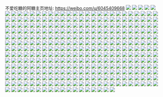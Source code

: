 不爱吃糖的阿糖主页地址: https://weibo.com/u/6045409668 
![](https://wx4.sinaimg.cn/mw2000/006B7Vdygy1h90yjtit6kj30u015246q.jpg) 
![](https://wx4.sinaimg.cn/mw2000/006B7Vdygy1h90yjvkai9j30u0140qa0.jpg) 
![](https://wx4.sinaimg.cn/mw2000/006B7Vdygy1h90yjty6rcj30u0140thy.jpg) 
![](https://wx4.sinaimg.cn/mw2000/006B7Vdygy1h90yjull2jj30u0140tew.jpg) 
![](https://wx4.sinaimg.cn/mw2000/006B7Vdygy1h90yjv8kvzj30u0140tht.jpg) 
![](https://wx4.sinaimg.cn/mw2000/006B7Vdygy1h90yjuw2hyj30u0140q99.jpg) 
![](https://wx4.sinaimg.cn/mw2000/006B7Vdygy1h90yjt7crej30u01540yr.jpg) 
![](https://wx4.sinaimg.cn/mw2000/006B7Vdygy1h90yjubj07j30u00u0wkh.jpg) 
![](https://wx4.sinaimg.cn/mw2000/006B7Vdygy1h8wb810razj31sc2dshdt.jpg) 
![](https://wx4.sinaimg.cn/mw2000/006B7Vdygy1h8wb805jc1j32dc35se82.jpg) 
![](https://wx4.sinaimg.cn/mw2000/006B7Vdygy1h8wb7xgviij31sc2ds4qq.jpg) 
![](https://wx4.sinaimg.cn/mw2000/006B7Vdygy1h8wb83exd6j32c03404qs.jpg) 
![](https://wx4.sinaimg.cn/mw2000/006B7Vdygy1h8wbay4yw9j31zu2ns4qp.jpg) 
![](https://wx4.sinaimg.cn/mw2000/006B7Vdygy1h8lt2jkaavj320q2p0kjm.jpg) 
![](https://wx4.sinaimg.cn/mw2000/006B7Vdygy1h8lt2r2umdj32dr36cnpe.jpg) 
![](https://wx4.sinaimg.cn/mw2000/006B7Vdygy1h8lt2w3nlbj32dc35sqv5.jpg) 
![](https://wx4.sinaimg.cn/mw2000/006B7Vdygy1h8lt2zv3x5j328y337qv5.jpg) 
![](https://wx4.sinaimg.cn/mw2000/006B7Vdygy1h8lt2x3ub8j320t2p3hdt.jpg) 
![](https://wx4.sinaimg.cn/mw2000/006B7Vdygy1h8lt2yludbj327i2y0b2a.jpg) 
![](https://wx4.sinaimg.cn/mw2000/006B7Vdygy1h8lt2u9t21j31sc2dsnpd.jpg) 
![](https://wx4.sinaimg.cn/mw2000/006B7Vdygy1h8lt31zbgqj32c033z4qr.jpg) 
![](https://wx4.sinaimg.cn/mw2000/006B7Vdygy1h8dqfbfohrj32c0340qv7.jpg) 
![](https://wx4.sinaimg.cn/mw2000/006B7Vdygy1h8dqf707u0j32af31xu0y.jpg) 
![](https://wx4.sinaimg.cn/mw2000/006B7Vdygy1h8dqf8oa5pj31zy2nyb2a.jpg) 
![](https://wx4.sinaimg.cn/mw2000/006B7Vdygy1h8dqeze3s7j321s32ohdu.jpg) 
![](https://wx4.sinaimg.cn/mw2000/006B7Vdygy1h8dqesovzoj31sc2ds7wi.jpg) 
![](https://wx4.sinaimg.cn/mw2000/006B7Vdygy1h8dqf2da9rj323u35s7wi.jpg) 
![](https://wx4.sinaimg.cn/mw2000/006B7Vdygy1h8dqf3h1rej32102pce81.jpg) 
![](https://wx4.sinaimg.cn/mw2000/006B7Vdygy1h8dqf56s72j32c0340qv6.jpg) 
![](https://wx4.sinaimg.cn/mw2000/006B7Vdygy1h86nwjcawdj31sc2dshdu.jpg) 
![](https://wx4.sinaimg.cn/mw2000/006B7Vdygy1h86nwguxssj31sc2dsqv6.jpg) 
![](https://wx4.sinaimg.cn/mw2000/006B7Vdygy1h86ntgfvqoj32c0340npe.jpg) 
![](https://wx4.sinaimg.cn/mw2000/006B7Vdygy1h80gwjjkidj31sc2dsqv5.jpg) 
![](https://wx4.sinaimg.cn/mw2000/006B7Vdygy1h80gwrt1nej30u0140tcz.jpg) 
![](https://wx4.sinaimg.cn/mw2000/006B7Vdygy1h80gwlqy6aj31sc2dsnpd.jpg) 
![](https://wx4.sinaimg.cn/mw2000/006B7Vdygy1h80gwq2jwbj32c0340hdv.jpg) 
![](https://wx4.sinaimg.cn/mw2000/006B7Vdygy1h80gwky0gzj32c0340x6q.jpg) 
![](https://wx4.sinaimg.cn/mw2000/006B7Vdygy1h7yid7eexzj31sc2dsqv5.jpg) 
![](https://wx4.sinaimg.cn/mw2000/006B7Vdygy1h7yid15y5kj31sc2dsx6p.jpg) 
![](https://wx4.sinaimg.cn/mw2000/006B7Vdygy1h7yid6b2q4j32dc35sx6r.jpg) 
![](https://wx4.sinaimg.cn/mw2000/006B7Vdygy1h7yid8cratj31sc2dsqv5.jpg) 
![](https://wx4.sinaimg.cn/mw2000/006B7Vdygy1h4a7t1ty1mj323u35snpg.jpg) 
![](https://wx4.sinaimg.cn/mw2000/006B7Vdygy1h4a7sswt35j323u35ru10.jpg) 
![](https://wx4.sinaimg.cn/mw2000/006B7Vdygy1h4a7sec8ybj31py2kzkjn.jpg) 
![](https://wx4.sinaimg.cn/mw2000/006B7Vdygy1h4a7ta6ov8j323u35s7wk.jpg) 
![](https://wx4.sinaimg.cn/mw2000/006B7Vdygy1h4a7ther4uj32dc35sqv7.jpg) 
![](https://wx4.sinaimg.cn/mw2000/006B7Vdygy1h4a7s1x5tbj321v32ub2e.jpg) 
![](https://wx4.sinaimg.cn/mw2000/006B7Vdygy1h4a7rrpvswj323u35s1l1.jpg) 
![](https://wx4.sinaimg.cn/mw2000/006B7Vdygy1h4a7s9ses2j325t2vs7wj.jpg) 
![](https://wx4.sinaimg.cn/mw2000/006B7Vdygy1h4a7sj25k3j323u35se83.jpg) 
![](https://wx4.sinaimg.cn/mw2000/006B7Vdygy1h2etzvurkxj32c03401ky.jpg) 
![](https://wx4.sinaimg.cn/mw2000/006B7Vdygy1h0g4clc9svj31ga1xqhat.jpg) 
![](https://wx4.sinaimg.cn/mw2000/006B7Vdygy1h0g4cm732qj310d1ciqgd.jpg) 
![](https://wx4.sinaimg.cn/mw2000/006B7Vdygy1h0g4c9meo1j31bo1rke0c.jpg) 
![](https://wx4.sinaimg.cn/mw2000/006B7Vdygy1h0g4cg4qxpj32c0340e82.jpg) 
![](https://wx4.sinaimg.cn/mw2000/006B7Vdygy1h0g4cel0akj31s035sb2b.jpg) 
![](https://wx4.sinaimg.cn/mw2000/006B7Vdygy1h0g4ckm205j326y2xab2b.jpg) 
![](https://wx4.sinaimg.cn/mw2000/006B7Vdygy1h0g4cnqe6tj32c0340hdu.jpg) 
![](https://wx4.sinaimg.cn/mw2000/006B7Vdygy1h0g4ctmdcyj32dc35s7wj.jpg) 
![](https://wx4.sinaimg.cn/mw2000/006B7Vdygy1h0e3snik1uj32c0340qv6.jpg) 
![](https://wx4.sinaimg.cn/mw2000/006B7Vdygy1h0e3u0iehxj32c0340hdu.jpg) 
![](https://wx4.sinaimg.cn/mw2000/006B7Vdygy1h0e3tod3rpj33402c0qv7.jpg) 
![](https://wx4.sinaimg.cn/mw2000/006B7Vdygy1h0e3uf8ok4j32c0340x6p.jpg) 
![](https://wx4.sinaimg.cn/mw2000/006B7Vdygy1h0e3u9ghynj32c0340b2a.jpg) 
![](https://wx4.sinaimg.cn/mw2000/006B7Vdygy1h0e3t5s20vj32c0340e83.jpg) 
![](https://wx4.sinaimg.cn/mw2000/006B7Vdygy1h0e3v6g49ej32c0340b2a.jpg) 
![](https://wx4.sinaimg.cn/mw2000/006B7Vdygy1gxdaath4ygj31sc2dsu0x.jpg) 
![](https://wx4.sinaimg.cn/mw2000/006B7Vdygy1gxdaaksjqaj32c0340e83.jpg) 
![](https://wx4.sinaimg.cn/mw2000/006B7Vdygy1gxdac88cn6j33402c0hdv.jpg) 
![](https://wx4.sinaimg.cn/mw2000/006B7Vdygy1gxdaar35s1j32bz2bzx6p.jpg) 
![](https://wx4.sinaimg.cn/mw2000/006B7Vdygy1gxdaaz055vj32c03404qr.jpg) 
![](https://wx4.sinaimg.cn/mw2000/006B7Vdygy1gxdaafl3sij322o22o1ky.jpg) 
![](https://wx4.sinaimg.cn/mw2000/006B7Vdygy1gxdab5vez1j32c0340npf.jpg) 
![](https://wx4.sinaimg.cn/mw2000/006B7Vdygy1gxdabifrh3j32c0340qv7.jpg) 
![](https://wx4.sinaimg.cn/mw2000/006B7Vdygy1gxdabcdem6j32cx340x6r.jpg) 
![](https://wx4.sinaimg.cn/mw2000/006B7Vdygy1gvyevjdjnkj329a30e1kz.jpg) 
![](https://wx4.sinaimg.cn/mw2000/006B7Vdygy1gvyev880f9j31jt22e1ky.jpg) 
![](https://wx4.sinaimg.cn/mw2000/006B7Vdygy1gvyevofv8xj32c0340x6r.jpg) 
![](https://wx4.sinaimg.cn/mw2000/006B7Vdygy1gvyevx0ztgj31ps2ae1ky.jpg) 
![](https://wx4.sinaimg.cn/mw2000/006B7Vdygy1gvyevuirc5j32c0340u0y.jpg) 
![](https://wx4.sinaimg.cn/mw2000/006B7Vdygy1gvyevsi5t5j31lz25be82.jpg) 
![](https://wx4.sinaimg.cn/mw2000/006B7Vdygy1gvyev4ycahj32c0340b2a.jpg) 
![](https://wx4.sinaimg.cn/mw2000/006B7Vdygy1gvyevf6qddj31cw21dnpd.jpg) 
![](https://wx4.sinaimg.cn/mw2000/006B7Vdygy1gvyexxq779j32c03407wi.jpg) 
![](https://wx4.sinaimg.cn/mw2000/006B7Vdygy1gvo4a2dml8j621r2qdnpe02.jpg) 
![](https://wx4.sinaimg.cn/mw2000/006B7Vdygy1gvo4abr5s9j623h2wwhdu02.jpg) 
![](https://wx4.sinaimg.cn/mw2000/006B7Vdygy1gvo4ar9dugj61q82az7wj02.jpg) 
![](https://wx4.sinaimg.cn/mw2000/006B7Vdygy1gvo4a7a4u4j62c0340qv602.jpg) 
![](https://wx4.sinaimg.cn/mw2000/006B7Vdygy1gvo49y9b5xj635s35s1l102.jpg) 
![](https://wx4.sinaimg.cn/mw2000/006B7Vdygy1gvo4avomnoj62c0340hdu02.jpg) 
![](https://wx4.sinaimg.cn/mw2000/006B7Vdygy1gvo4aj6xz0j62ds1scu0y02.jpg) 
![](https://wx4.sinaimg.cn/mw2000/006B7Vdygy1gvo4af71edj61sc2dsx6q02.jpg) 
![](https://wx4.sinaimg.cn/mw2000/006B7Vdygy1gvo4amwburj62ds1scu0y02.jpg) 
![](https://wx4.sinaimg.cn/mw2000/006B7Vdygy1gv955s2kirj61fr1wz7wh02.jpg) 
![](https://wx4.sinaimg.cn/mw2000/006B7Vdygy1gv9557wn5oj61hc1z4hdt02.jpg) 
![](https://wx4.sinaimg.cn/mw2000/006B7Vdygy1gv955pmpsdj621r2tbb2a02.jpg) 
![](https://wx4.sinaimg.cn/mw2000/006B7Vdygy1gv955hfqcgj62c03404qt02.jpg) 
![](https://wx4.sinaimg.cn/mw2000/006B7Vdygy1gv9559b2pvj61401hcawp02.jpg) 
![](https://wx4.sinaimg.cn/mw2000/006B7Vdygy1gv95565xu6j62dc35sqv502.jpg) 
![](https://wx4.sinaimg.cn/mw2000/006B7Vdygy1gv955lsal7j61nv2a67wi02.jpg) 
![](https://wx4.sinaimg.cn/mw2000/006B7Vdygy1gv9562ikh6j61sc2dshdu02.jpg) 
![](https://wx4.sinaimg.cn/mw2000/006B7Vdygy1gv955yot3mj62c0340b2c02.jpg) 
![](https://wx4.sinaimg.cn/mw2000/006B7Vdygy1gv7oc2v5xyj627z2yn4qr02.jpg) 
![](https://wx4.sinaimg.cn/mw2000/006B7Vdygy1gv7oa7msh7j620w2p7b2b02.jpg) 
![](https://wx4.sinaimg.cn/mw2000/006B7Vdygy1gv7ocjz58oj622g2ra4qr02.jpg) 
![](https://wx4.sinaimg.cn/mw2000/006B7Vdygy1gv7o9mjk3dj62332s5b2b02.jpg) 
![](https://wx4.sinaimg.cn/mw2000/006B7Vdygy1gv7oar445oj629i33xe8302.jpg) 
![](https://wx4.sinaimg.cn/mw2000/006B7Vdygy1gv7ocy6l08j62322s3u0y02.jpg) 
![](https://wx4.sinaimg.cn/mw2000/006B7Vdygy1gv7odn433aj62c0340npf02.jpg) 
![](https://wx4.sinaimg.cn/mw2000/006B7Vdygy1gv7oe3ljrjj62c033y4qr02.jpg) 
![](https://wx4.sinaimg.cn/mw2000/006B7Vdygy1gv7odswlo7j63402c01kz02.jpg) 
![](https://wx4.sinaimg.cn/mw2000/006B7Vdygy1gv4pdja2r9j61q42atqv502.jpg) 
![](https://wx4.sinaimg.cn/mw2000/006B7Vdygy1gv4pdxn92tj623v2t64qr02.jpg) 
![](https://wx4.sinaimg.cn/mw2000/006B7Vdygy1gv4pddh3p7j61u62g8e8202.jpg) 
![](https://wx4.sinaimg.cn/mw2000/006B7Vdygy1gv4pdssskoj62c0340qv702.jpg) 
![](https://wx4.sinaimg.cn/mw2000/006B7Vdygy1gv4pdqs7l7j62c03407wj02.jpg) 
![](https://wx4.sinaimg.cn/mw2000/006B7Vdygy1gv4pdotwrrj60tn13i13602.jpg) 
![](https://wx4.sinaimg.cn/mw2000/006B7Vdygy1gv4pdgjoryj61rm2cu4qq02.jpg) 
![](https://wx4.sinaimg.cn/mw2000/006B7Vdygy1gv4pe0rdv3j61wg2jab2a02.jpg) 
![](https://wx4.sinaimg.cn/mw2000/006B7Vdygy1gv4pdo80clj61um2gtnpe02.jpg) 
![](https://wx4.sinaimg.cn/mw2000/006B7Vdygy1guu9dk8k2xj62342s6npe02.jpg) 
![](https://wx4.sinaimg.cn/mw2000/006B7Vdygy1guu9dptsh0j62c0340qv702.jpg) 
![](https://wx4.sinaimg.cn/mw2000/006B7Vdygy1guu9drt6dxj61ie20k4qp02.jpg) 
![](https://wx4.sinaimg.cn/mw2000/006B7Vdygy1guu9dwi44qj623b2sf1kz02.jpg) 
![](https://wx4.sinaimg.cn/mw2000/006B7Vdygy1guu9dfyv9uj62c0340kjm02.jpg) 
![](https://wx4.sinaimg.cn/mw2000/006B7Vdygy1guu9e0w7i3j622d2r6u0y02.jpg) 
![](https://wx4.sinaimg.cn/mw2000/006B7Vdygy1guu9e3stzoj61u32g57wi02.jpg) 
![](https://wx4.sinaimg.cn/mw2000/006B7Vdygy1guu9e59hhtj63402c0kjm02.jpg) 
![](https://wx4.sinaimg.cn/mw2000/006B7Vdygy1guu9e8t74aj61wt2jr4qq02.jpg) 
![](https://wx4.sinaimg.cn/mw2000/006B7Vdygy1gupidq9099j61sc2dskjm02.jpg) 
![](https://wx4.sinaimg.cn/mw2000/006B7Vdygy1gupidxg8fhj61sc2dsqv602.jpg) 
![](https://wx4.sinaimg.cn/mw2000/006B7Vdygy1gupidtxp8yj61sc2dshdu02.jpg) 
![](https://wx4.sinaimg.cn/mw2000/006B7Vdygy1gupie270r6j61ns27q4qq02.jpg) 
![](https://wx4.sinaimg.cn/mw2000/006B7Vdygy1gupie62lfdj61nr27phdu02.jpg) 
![](https://wx4.sinaimg.cn/mw2000/006B7Vdygy1gupidlvhosj61sc2ds4qr02.jpg) 
![](https://wx4.sinaimg.cn/mw2000/006B7Vdyly1gp7uwbubcyj31oz29bhdt.jpg) 
![](https://wx4.sinaimg.cn/mw2000/006B7Vdyly1gp7uwf04vsj32c03404qp.jpg) 
![](https://wx4.sinaimg.cn/mw2000/006B7Vdyly1gp7uwddr3xj32c0340hdt.jpg) 
![](https://wx4.sinaimg.cn/mw2000/006B7Vdyly1gp7uwax8kxj32bz2c07wh.jpg) 
![](https://wx4.sinaimg.cn/mw2000/006B7Vdyly1gp7uwcip6pj33402c0x6p.jpg) 
![](https://wx4.sinaimg.cn/mw2000/006B7Vdyly1gp7uw9lmf7j32c0340e5m.jpg) 
![](https://wx4.sinaimg.cn/mw2000/006B7Vdyly1gp7v1srufej32c02c0hdt.jpg) 
![](https://wx4.sinaimg.cn/mw2000/006B7Vdyly1gp7v1s3rscj31o0280b29.jpg) 
![](https://wx4.sinaimg.cn/mw2000/006B7Vdyly1gp7v1p0tl9j32c02bz1kx.jpg) 
![](https://wx4.sinaimg.cn/mw2000/006B7Vdyly1goq7jqobxrj31d821vtz4.jpg) 
![](https://wx4.sinaimg.cn/mw2000/006B7Vdyly1goq7k1omykj323u35su0y.jpg) 
![](https://wx4.sinaimg.cn/mw2000/006B7Vdyly1goq7k64hvbj323u35sb2a.jpg) 
![](https://wx4.sinaimg.cn/mw2000/006B7Vdyly1goq7jsp3kjj335s23uu0x.jpg) 
![](https://wx4.sinaimg.cn/mw2000/006B7Vdyly1goq7k9zpg8j32jb1ovkjl.jpg) 
![](https://wx4.sinaimg.cn/mw2000/006B7Vdyly1goq7jvllokj323u35s1kz.jpg) 
![](https://wx4.sinaimg.cn/mw2000/006B7Vdyly1goq7jyuqc3j323u35su0y.jpg) 
![](https://wx4.sinaimg.cn/mw2000/006B7Vdyly1goq7k8f9ljj323u35s7wi.jpg) 
![](https://wx4.sinaimg.cn/mw2000/006B7Vdyly1goq7k35dv0j31ej23t1kx.jpg) 
![](https://wx4.sinaimg.cn/mw2000/006B7Vdyly1gonvwm5ou9j31sc2dsb29.jpg) 
![](https://wx4.sinaimg.cn/mw2000/006B7Vdyly1gonvwnyb57j31sc2dshdt.jpg) 
![](https://wx4.sinaimg.cn/mw2000/006B7Vdyly1gonvwkp1q6j31sc1scb1p.jpg) 
![](https://wx4.sinaimg.cn/mw2000/006B7Vdyly1gonvx9e5ofj32c03407wi.jpg) 
![](https://wx4.sinaimg.cn/mw2000/006B7Vdyly1go5l395m4kj31sc1scu0x.jpg) 
![](https://wx4.sinaimg.cn/mw2000/006B7Vdyly1go5l3kdu0jj31sc1scu0x.jpg) 
![](https://wx4.sinaimg.cn/mw2000/006B7Vdyly1go5l3g5uznj31sc1scu0x.jpg) 
![](https://wx4.sinaimg.cn/mw2000/006B7Vdyly1gnzyhv9hg5j31ek23utq2.jpg) 
![](https://wx4.sinaimg.cn/mw2000/006B7Vdyly1gnzyhvl285j31ek23uwxc.jpg) 
![](https://wx4.sinaimg.cn/mw2000/006B7Vdyly1gnzyhvwncyj30rs1127ca.jpg) 
![](https://wx4.sinaimg.cn/mw2000/006B7Vdyly1gnzyhw7l3aj30rs112gvb.jpg) 
![](https://wx4.sinaimg.cn/mw2000/006B7Vdyly1gnzyi0eglvj31ek23ux0b.jpg) 
![](https://wx4.sinaimg.cn/mw2000/006B7Vdyly1gnzyhwio2nj30rs112tib.jpg) 
![](https://wx4.sinaimg.cn/mw2000/006B7Vdyly1gnzyhy8a07j335s23ub29.jpg) 
![](https://wx4.sinaimg.cn/mw2000/006B7Vdyly1gnzyldrzrrj335s23ue81.jpg) 
![](https://wx4.sinaimg.cn/mw2000/006B7Vdyly1gnzyn45rbnj32ds1sbkjl.jpg) 
![](https://wx4.sinaimg.cn/mw2000/006B7Vdyly1gmqk18k940j311x1kwk2s.jpg) 
![](https://wx4.sinaimg.cn/mw2000/006B7Vdyly1gmqk191x0gj310i1ish1v.jpg) 
![](https://wx4.sinaimg.cn/mw2000/006B7Vdyly1gmqk19h8b7j311x1kwtdx.jpg) 
![](https://wx4.sinaimg.cn/mw2000/006B7Vdyly1gmqk1ask8cj30kw1azk6l.jpg) 
![](https://wx4.sinaimg.cn/mw2000/006B7Vdyly1gmqk1chaybj31kv11xgwo.jpg) 
![](https://wx4.sinaimg.cn/mw2000/006B7Vdyly1gmqk1befgyj30kw1n5dzi.jpg) 
![](https://wx4.sinaimg.cn/mw2000/006B7Vdyly1gmqk1bxr2oj311x1kwqgs.jpg) 
![](https://wx4.sinaimg.cn/mw2000/006B7Vdyly1gmqk1pgs9kj311x1kw15t.jpg) 
![](https://wx4.sinaimg.cn/mw2000/006B7Vdyly1gmqk1agmj9j311x1kwk5a.jpg) 
![](https://wx4.sinaimg.cn/mw2000/006B7Vdygy1gm5tbdcpyxj31e41uu1jc.jpg) 
![](https://wx4.sinaimg.cn/mw2000/006B7Vdygy1gm5tb7s9xaj32c02c0njk.jpg) 
![](https://wx4.sinaimg.cn/mw2000/006B7Vdygy1gm5tbbyp8oj31o0280u0x.jpg) 
![](https://wx4.sinaimg.cn/mw2000/006B7Vdygy1gm5tb8fas3j32c02c0hdt.jpg) 
![](https://wx4.sinaimg.cn/mw2000/006B7Vdygy1gm5tcypwrjj31kw16oe82.jpg) 
![](https://wx4.sinaimg.cn/mw2000/006B7Vdygy1gm5tb8zv1gj30u00u0adf.jpg) 
![](https://wx4.sinaimg.cn/mw2000/006B7Vdygy1gm5tbb55fej316o1kwhdu.jpg) 
![](https://wx4.sinaimg.cn/mw2000/006B7Vdygy1gm5tcvpt6oj30rs1cn1hg.jpg) 
![](https://wx4.sinaimg.cn/mw2000/006B7Vdygy1gm5tb7a90rj32801o07wk.jpg) 
![](https://wx4.sinaimg.cn/mw2000/006B7Vdygy1gm1h1c2wpgj30u0140q8o.jpg) 
![](https://wx4.sinaimg.cn/mw2000/006B7Vdygy1gm1h1d7pokj31400u07lf.jpg) 
![](https://wx4.sinaimg.cn/mw2000/006B7Vdygy1gm1h1f7aaxj31400u07h5.jpg) 
![](https://wx4.sinaimg.cn/mw2000/006B7Vdygy1gm1h1ejl9gj31400u0nd1.jpg) 
![](https://wx4.sinaimg.cn/mw2000/006B7Vdygy1gm1h1dz5spj30u01907dj.jpg) 
![](https://wx4.sinaimg.cn/mw2000/006B7Vdygy1gm1h1aeh8cj31400u0dvv.jpg) 
![](https://wx4.sinaimg.cn/mw2000/006B7Vdygy1gly1eht2mgj32c02c0b29.jpg) 
![](https://wx4.sinaimg.cn/mw2000/006B7Vdygy1gly1e1vs6jj32ds1schdt.jpg) 
![](https://wx4.sinaimg.cn/mw2000/006B7Vdygy1gly1lo6a4tj32cp2cp4dp.jpg) 
![](https://wx4.sinaimg.cn/mw2000/006B7Vdygy1gly1elqonxj324g24gb29.jpg) 
![](https://wx4.sinaimg.cn/mw2000/006B7Vdygy1gly1ek8qouj32c02c0u0x.jpg) 
![](https://wx4.sinaimg.cn/mw2000/006B7Vdygy1gly1enq0juj32c02c0kjl.jpg) 
![](https://wx4.sinaimg.cn/mw2000/006B7Vdygy1glu7b5ez3uj30u0141ala.jpg) 
![](https://wx4.sinaimg.cn/mw2000/006B7Vdygy1glu7b4z33nj30u0140jyf.jpg) 
![](https://wx4.sinaimg.cn/mw2000/006B7Vdygy1glu7b63tnhj30u0140du3.jpg) 
![](https://wx4.sinaimg.cn/mw2000/006B7Vdygy1glu7b7fugkj31400u0ao1.jpg) 
![](https://wx4.sinaimg.cn/mw2000/006B7Vdygy1glu7b7r9p9j30u0140wlk.jpg) 
![](https://wx4.sinaimg.cn/mw2000/006B7Vdygy1glu7b715m9j30u0140qey.jpg) 
![](https://wx4.sinaimg.cn/mw2000/006B7Vdygy1glm1tqmey9j32dc35su0x.jpg) 
![](https://wx4.sinaimg.cn/mw2000/006B7Vdygy1glm1ts8g5yj30e80sgdhk.jpg) 
![](https://wx4.sinaimg.cn/mw2000/006B7Vdygy1glm1tu03ynj32da35snpd.jpg) 
![](https://wx4.sinaimg.cn/mw2000/006B7Vdygy1glm1trolhbj32dc35su0x.jpg) 
![](https://wx4.sinaimg.cn/mw2000/006B7Vdygy1glm1tugge2j32c0340wq6.jpg) 
![](https://wx4.sinaimg.cn/mw2000/006B7Vdygy1glm1tpd5yzj32da35snpd.jpg) 
![](https://wx4.sinaimg.cn/mw2000/006B7Vdygy1glf9liba1aj31wv2jub29.jpg) 
![](https://wx4.sinaimg.cn/mw2000/006B7Vdygy1glf9lj4u5qj30wn17jdql.jpg) 
![](https://wx4.sinaimg.cn/mw2000/006B7Vdygy1glf9llbhqqj31o0280qv5.jpg) 
![](https://wx4.sinaimg.cn/mw2000/006B7Vdygy1glf9lnilkqj32801o0npd.jpg) 
![](https://wx4.sinaimg.cn/mw2000/006B7Vdygy1glf9lv012nj30rs1jkavf.jpg) 
![](https://wx4.sinaimg.cn/mw2000/006B7Vdygy1glf9lgd871j31o0280qv5.jpg) 
![](https://wx4.sinaimg.cn/mw2000/006B7Vdygy1glf9lpwwvij31o02801ky.jpg) 
![](https://wx4.sinaimg.cn/mw2000/006B7Vdygy1glf9lskupcj334122oe82.jpg) 
![](https://wx4.sinaimg.cn/mw2000/006B7Vdygy1glf9ltwplaj30rs15onk0.jpg) 
![](https://wx4.sinaimg.cn/mw2000/006B7Vdygy1gl9erm4g3hj335r2dcx6p.jpg) 
![](https://wx4.sinaimg.cn/mw2000/006B7Vdygy1gl9erkhh8dj31uc2gfkjl.jpg) 
![](https://wx4.sinaimg.cn/mw2000/006B7Vdygy1gl9erl8z3qj32cr1rlkjl.jpg) 
![](https://wx4.sinaimg.cn/mw2000/006B7Vdygy1gl9erjqr77j31h21yrkjl.jpg) 
![](https://wx4.sinaimg.cn/mw2000/006B7Vdygy1gl9erfbmhnj320c2ofnpd.jpg) 
![](https://wx4.sinaimg.cn/mw2000/006B7Vdygy1gl9ernywkzj32801o0npd.jpg) 
![](https://wx4.sinaimg.cn/mw2000/006B7Vdygy1gl9eriqqwej334033yhdw.jpg) 
![](https://wx4.sinaimg.cn/mw2000/006B7Vdygy1gl9ern2obvj31o0280e81.jpg) 
![](https://wx4.sinaimg.cn/mw2000/006B7Vdygy1gl9ergtvpaj32yo2yox6s.jpg) 
![](https://wx4.sinaimg.cn/mw2000/006B7Vdygy1gl3zp5j9nij30u0141k4n.jpg) 
![](https://wx4.sinaimg.cn/mw2000/006B7Vdygy1gl3zp48y0aj30u0140wkw.jpg) 
![](https://wx4.sinaimg.cn/mw2000/006B7Vdygy1gl3zp68b23j30u013z7fz.jpg) 
![](https://wx4.sinaimg.cn/mw2000/006B7Vdygy1gkxyfytzuqj32b32b34fp.jpg) 
![](https://wx4.sinaimg.cn/mw2000/006B7Vdygy1gkxyfyazx3j329p29p1ju.jpg) 
![](https://wx4.sinaimg.cn/mw2000/006B7Vdygy1gkxyfzlv6ij32ay2ay1gf.jpg) 
![](https://wx4.sinaimg.cn/mw2000/006B7Vdygy1gkxyg2dgy0j31lq251e4h.jpg) 
![](https://wx4.sinaimg.cn/mw2000/006B7Vdygy1gkxyg33vfuj31o01o07wh.jpg) 
![](https://wx4.sinaimg.cn/mw2000/006B7Vdygy1gkxygh1fzhj31o02807wi.jpg) 
![](https://wx4.sinaimg.cn/mw2000/006B7Vdygy1gkxyg01odkj30qq0qq41a.jpg) 
![](https://wx4.sinaimg.cn/mw2000/006B7Vdygy1gkxyg0skwpj32bb2bb1hq.jpg) 
![](https://wx4.sinaimg.cn/mw2000/006B7Vdygy1gkxyg1lfylj32c02c04qp.jpg) 
![](https://wx4.sinaimg.cn/mw2000/006B7Vdygy1gkuq6d8n61j31ek23uqow.jpg) 
![](https://wx4.sinaimg.cn/mw2000/006B7Vdygy1gkuq6apri8j335s23ue81.jpg) 
![](https://wx4.sinaimg.cn/mw2000/006B7Vdygy1gkuq6c35rrj32s61ur4qp.jpg) 
![](https://wx4.sinaimg.cn/mw2000/006B7Vdygy1gkuq690ue8j31ek23ukae.jpg) 
![](https://wx4.sinaimg.cn/mw2000/006B7Vdygy1gkuq68fhpdj31ej23th3r.jpg) 
![](https://wx4.sinaimg.cn/mw2000/006B7Vdygy1gkuq938ew0j31ek23ukd2.jpg) 
![](https://wx4.sinaimg.cn/mw2000/006B7Vdygy1gkuq6f86ltj323u35sb29.jpg) 
![](https://wx4.sinaimg.cn/mw2000/006B7Vdygy1gkuq6drolaj31ej23taqr.jpg) 
![](https://wx4.sinaimg.cn/mw2000/006B7Vdygy1gkuq69yksej30ww18pqc5.jpg) 
![](https://wx4.sinaimg.cn/mw2000/006B7Vdygy1gkuq69k0f2j31851u8dyf.jpg) 
![](https://wx4.sinaimg.cn/mw2000/006B7Vdygy1gkuq6eemx6j31ek23ux1p.jpg) 
![](https://wx4.sinaimg.cn/mw2000/006B7Vdygy1gkugjxn8sij32c0340e83.jpg) 
![](https://wx4.sinaimg.cn/mw2000/006B7Vdygy1gkugjzgl24j31o0280u0x.jpg) 
![](https://wx4.sinaimg.cn/mw2000/006B7Vdygy1gkugjvl9a3j31mi261e81.jpg) 
![](https://wx4.sinaimg.cn/mw2000/006B7Vdygy1gkugk0nknlj31o0280e81.jpg) 
![](https://wx4.sinaimg.cn/mw2000/006B7Vdygy1gktpkg559yj31o02yob29.jpg) 
![](https://wx4.sinaimg.cn/mw2000/006B7Vdygy1gks6cfxa5mj31o0280npd.jpg) 
![](https://wx4.sinaimg.cn/mw2000/006B7Vdygy1gks6cgp97sj327m2y5u0x.jpg) 
![](https://wx4.sinaimg.cn/mw2000/006B7Vdygy1gks6cf89qlj31o0280hdt.jpg) 
![](https://wx4.sinaimg.cn/mw2000/006B7Vdygy1gks6ch7sn5j318f18fag4.jpg) 
![](https://wx4.sinaimg.cn/mw2000/006B7Vdygy1gks6chlfgzj318g1uoh02.jpg) 
![](https://wx4.sinaimg.cn/mw2000/006B7Vdygy1gks6ci4mylj318f18fn6b.jpg) 
![](https://wx4.sinaimg.cn/mw2000/006B7Vdygy1gkm87fy333j32c0340e82.jpg) 
![](https://wx4.sinaimg.cn/mw2000/006B7Vdygy1gkm87ichb8j32c0340x6p.jpg) 
![](https://wx4.sinaimg.cn/mw2000/006B7Vdygy1gkm87jdxz9j32c0340kjl.jpg) 
![](https://wx4.sinaimg.cn/mw2000/006B7Vdygy1gkm87l3ntlj32c0340u0y.jpg) 
![](https://wx4.sinaimg.cn/mw2000/006B7Vdygy1gkgih0v524j32801o0npd.jpg) 
![](https://wx4.sinaimg.cn/mw2000/006B7Vdygy1gkgih1zc1dj32801o0npd.jpg) 
![](https://wx4.sinaimg.cn/mw2000/006B7Vdygy1gkgih3ecd7j335s2dcu0x.jpg) 
![](https://wx4.sinaimg.cn/mw2000/006B7Vdygy1gkgih4jhpej335s2dc4qq.jpg) 
![](https://wx4.sinaimg.cn/mw2000/006B7Vdygy1gkgih59905j33402c0b29.jpg) 
![](https://wx4.sinaimg.cn/mw2000/006B7Vdygy1gkgigzw5lgj32801o0e82.jpg) 
![](https://wx4.sinaimg.cn/mw2000/006B7Vdygy1gk2yaumr6dj30u714aqhm.jpg) 
![](https://wx4.sinaimg.cn/mw2000/006B7Vdygy1gk2yaty0nvj30r5106152.jpg) 
![](https://wx4.sinaimg.cn/mw2000/006B7Vdygy1gk2yav7o7dj30yo1a81dg.jpg) 
![](https://wx4.sinaimg.cn/mw2000/006B7Vdygy1gk2yaw8fr7j30q90z1n7u.jpg) 
![](https://wx4.sinaimg.cn/mw2000/006B7Vdygy1gk2yaxpp3ej30rs3nyx6p.jpg) 
![](https://wx4.sinaimg.cn/mw2000/006B7Vdygy1gk2yawm5pcj30s111ddq4.jpg) 
![](https://wx4.sinaimg.cn/mw2000/006B7Vdygy1gk2yat01cwj30ug14mh11.jpg) 
![](https://wx4.sinaimg.cn/mw2000/006B7Vdygy1gk2yaz2cqnj30yo1a81kx.jpg) 
![](https://wx4.sinaimg.cn/mw2000/006B7Vdygy1gk2yaybvrrj30yo1a8k99.jpg) 
![](https://wx4.sinaimg.cn/mw2000/006B7Vdygy1gk0q4kl8qjj30yo1a8kcn.jpg) 
![](https://wx4.sinaimg.cn/mw2000/006B7Vdygy1gk0q4hsbltj30yo1a81du.jpg) 
![](https://wx4.sinaimg.cn/mw2000/006B7Vdygy1gk0q4k081sj30vq16bar8.jpg) 
![](https://wx4.sinaimg.cn/mw2000/006B7Vdygy1gk0q4mzt6uj325j25jhdt.jpg) 
![](https://wx4.sinaimg.cn/mw2000/006B7Vdygy1gk0q4ij6cuj30up14y184.jpg) 
![](https://wx4.sinaimg.cn/mw2000/006B7Vdygy1gk0q4h90vij32c02c0b29.jpg) 
![](https://wx4.sinaimg.cn/mw2000/006B7Vdygy1gk0q4jfndej32c02c0u0x.jpg) 
![](https://wx4.sinaimg.cn/mw2000/006B7Vdygy1gk0q4lt469j32ag2ag4qp.jpg) 
![](https://wx4.sinaimg.cn/mw2000/006B7Vdygy1gk0q4ontinj32c02c0npd.jpg) 
![](https://wx4.sinaimg.cn/mw2000/006B7Vdygy1gjib2zwkzvj31o01oxkjl.jpg) 
![](https://wx4.sinaimg.cn/mw2000/006B7Vdygy1gjib30ri7sj31eq1j04qp.jpg) 
![](https://wx4.sinaimg.cn/mw2000/006B7Vdygy1gj50fwrbnnj32c02c0e81.jpg) 
![](https://wx4.sinaimg.cn/mw2000/006B7Vdygy1gj50ftxfioj32c0340x6p.jpg) 
![](https://wx4.sinaimg.cn/mw2000/006B7Vdygy1gj50fuxdhcj33402c07wh.jpg) 
![](https://wx4.sinaimg.cn/mw2000/006B7Vdygy1gj50fsn8twj32yo2yo7ky.jpg) 
![](https://wx4.sinaimg.cn/mw2000/006B7Vdygy1gj50fxrrqvj31s02dcb2a.jpg) 
![](https://wx4.sinaimg.cn/mw2000/006B7Vdygy1gj50fre9aqj31wy2g8tss.jpg) 
![](https://wx4.sinaimg.cn/mw2000/006B7Vdygy1gj50fvtah8j32c0340qv5.jpg) 
![](https://wx4.sinaimg.cn/mw2000/006B7Vdygy1gj50fysg9ij32c02c0npd.jpg) 
![](https://wx4.sinaimg.cn/mw2000/006B7Vdygy1gj50fqc59sj32c02c0e81.jpg) 
![](https://wx4.sinaimg.cn/mw2000/006B7Vdyly1gizg4lhzebj32a92a91ky.jpg) 
![](https://wx4.sinaimg.cn/mw2000/006B7Vdyly1gizg4meau2j31pe1pewys.jpg) 
![](https://wx4.sinaimg.cn/mw2000/006B7Vdyly1gizg4no5iij32i01o0npd.jpg) 
![](https://wx4.sinaimg.cn/mw2000/006B7Vdyly1gizg4p1jywj32c02c0nm1.jpg) 
![](https://wx4.sinaimg.cn/mw2000/006B7Vdyly1giydqx2quxj31ll24r4qq.jpg) 
![](https://wx4.sinaimg.cn/mw2000/006B7Vdyly1giydqvnxkpj32952y87wh.jpg) 
![](https://wx4.sinaimg.cn/mw2000/006B7Vdyly1giydqyjn92j31o0280qv5.jpg) 
![](https://wx4.sinaimg.cn/mw2000/006B7Vdyly1giydqxrwivj31kw16okgc.jpg) 
![](https://wx4.sinaimg.cn/mw2000/006B7Vdygy1gipe1738tsj31rz2dckjo.jpg) 
![](https://wx4.sinaimg.cn/mw2000/006B7Vdygy1gipe6bng7wj31kw2dcqv7.jpg) 
![](https://wx4.sinaimg.cn/mw2000/006B7Vdygy1gipe1awet0j31kw2dchdv.jpg) 
![](https://wx4.sinaimg.cn/mw2000/006B7Vdygy1gipe18r2n2j31kw2dc1kz.jpg) 
![](https://wx4.sinaimg.cn/mw2000/006B7Vdygy1gipe1cyqhij31280soty6.jpg) 
![](https://wx4.sinaimg.cn/mw2000/006B7Vdygy1gipe3kaymrj31kw2dckjn.jpg) 
![](https://wx4.sinaimg.cn/mw2000/006B7Vdygy1gipe2hvgruj31400u0hb6.jpg) 
![](https://wx4.sinaimg.cn/mw2000/006B7Vdygy1gipebdlxjpj30v81au7wh.jpg) 
![](https://wx4.sinaimg.cn/mw2000/006B7Vdygy1gipebcxmu0j31400u04qp.jpg) 
![](https://wx4.sinaimg.cn/mw2000/006B7Vdygy1gh03mo7qypj31kw11y1ky.jpg) 
![](https://wx4.sinaimg.cn/mw2000/006B7Vdygy1gh03n2yx6mj31n918fqcl.jpg) 
![](https://wx4.sinaimg.cn/mw2000/006B7Vdygy1gh03mqbijgj31kw11ynpd.jpg) 
![](https://wx4.sinaimg.cn/mw2000/006B7Vdygy1gh03mu487vj31561iw1ky.jpg) 
![](https://wx4.sinaimg.cn/mw2000/006B7Vdygy1gh03mw05psj31171dl7wh.jpg) 
![](https://wx4.sinaimg.cn/mw2000/006B7Vdygy1gh03n0773xj315q1jnb29.jpg) 
![](https://wx4.sinaimg.cn/mw2000/006B7Vdygy1gdnqykwo9fj31401o0kjl.jpg) 
![](https://wx4.sinaimg.cn/mw2000/006B7Vdygy1gdnqylkrvaj313z1o0nd8.jpg) 
![](https://wx4.sinaimg.cn/mw2000/006B7Vdygy1gdnqynaqgrj31ls1lq7wi.jpg) 
![](https://wx4.sinaimg.cn/mw2000/006B7Vdygy1gdnqyp4o0bj31o0140u0x.jpg) 
![](https://wx4.sinaimg.cn/mw2000/006B7Vdygy1gdnr0hb0taj31hc0motrk.jpg) 
![](https://wx4.sinaimg.cn/mw2000/006B7Vdygy1gdnr0id913j31hc0mo1d2.jpg) 
![](https://wx4.sinaimg.cn/mw2000/006B7Vdygy1gdnr0j4ranj31hc0mone6.jpg) 
![](https://wx4.sinaimg.cn/mw2000/006B7Vdygy1gdnr0jxg44j31hc0moqqr.jpg) 
![](https://wx4.sinaimg.cn/mw2000/006B7Vdygy1gdnr0kpubcj31hc0mo1eh.jpg) 
![](https://wx4.sinaimg.cn/mw2000/006B7Vdygy1gcykxud28vj30u00u0h7d.jpg) 
![](https://wx4.sinaimg.cn/mw2000/006B7Vdygy1gcykxv1389j30u00u0kc3.jpg) 
![](https://wx4.sinaimg.cn/mw2000/006B7Vdygy1gaqrzl2e4qj31hc140hdt.jpg) 
![](https://wx4.sinaimg.cn/mw2000/006B7Vdygy1gaqrzndj59j30u00u0kc0.jpg) 
![](https://wx4.sinaimg.cn/mw2000/006B7Vdygy1gaqrzopeh1j30u00u0wwz.jpg) 
![](https://wx4.sinaimg.cn/mw2000/006B7Vdygy1gaqrzv7havj33342bcb2d.jpg) 
![](https://wx4.sinaimg.cn/mw2000/006B7Vdygy1gaqrzwel00j30u00u0nbh.jpg) 
![](https://wx4.sinaimg.cn/mw2000/006B7Vdygy1gaqrzxvja6j30u01407we.jpg) 
![](https://wx4.sinaimg.cn/mw2000/006B7Vdygy1galuqsw5euj30u00u0wpj.jpg) 
![](https://wx4.sinaimg.cn/mw2000/006B7Vdygy1galuque2s7j30u00u0amv.jpg) 
![](https://wx4.sinaimg.cn/mw2000/006B7Vdygy1galut2zcdlj31jk1jk4qs.jpg) 
![](https://wx4.sinaimg.cn/mw2000/006B7Vdygy1galut70qsij32941i2kgu.jpg) 
![](https://wx4.sinaimg.cn/mw2000/006B7Vdygy1gakt6t9rk4j34mo3347wk.jpg) 
![](https://wx4.sinaimg.cn/mw2000/006B7Vdygy1gakt6ucre6j3140100txo.jpg) 
